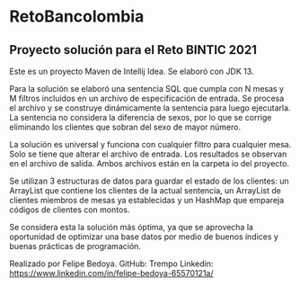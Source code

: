 # RetoBancolombia

## Proyecto solución para el Reto BINTIC 2021

Este es un proyecto Maven de Intellij Idea. Se elaboró con JDK 13.

Para la solución se elaboró una sentencia SQL que cumpla con N mesas y M filtros incluidos en un archivo de especificación de entrada. Se procesa el archivo y se construye dinámicamente la sentencia para luego ejecutarla. La sentencia no considera la diferencia de sexos, por lo que se corrige eliminando los clientes que sobran del sexo de mayor número.

La solución es universal y funciona con cualquier filtro para cualquier mesa. Solo se tiene que alterar el archivo de entrada. Los resultados se observan en el archivo de salida. Ambos archivos están en la carpeta io del proyecto.

Se utilizan 3 estructuras de datos para guardar el estado de los clientes: un ArrayList que contiene los clientes de la actual sentencia, un ArrayList de clientes miembros de mesas ya establecidas y un HashMap que empareja códigos de clientes con montos.

Se considera esta la solución más óptima, ya que se aprovecha la oportunidad de optimizar una base datos por medio de buenos índices y buenas prácticas de programación.

Realizado por Felipe Bedoya.
GitHub: Trempo
Linkedin: https://www.linkedin.com/in/felipe-bedoya-65570121a/